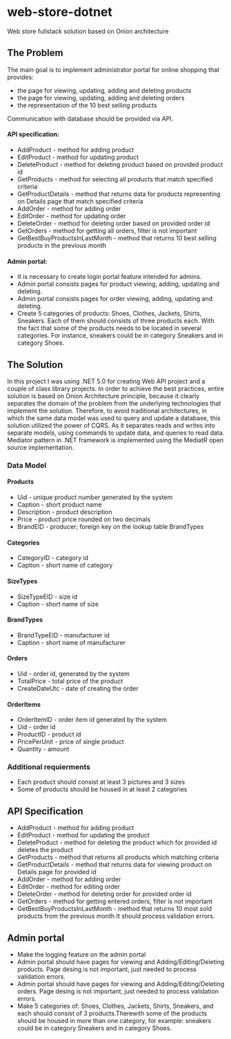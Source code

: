 # web-store-dotnet
Web store fullstack solution based on Onion architecture


## The Problem

The main goal is to implement administrator portal for online shopping that provides:
- the page for viewing, updating, adding and deleting products
- the page for viewing, updating, adding and deleting orders
- the representation of the 10 best selling products

Communication with database should be provided via API.

#### API specification:

- AddProduct - method for adding product
- EditProduct - method for updating product
- DeleteProduct - method for deleting product based on provided product id
- GetProducts - method for selecting all products that match specified criteria
- GetProductDetails - method that returns data for products representing on Details page that match specified criteria
- AddOrder - method for adding order
- EditOrder - method for updating order
- DeleteOrder - method for deleting order based on provided order id
- GetOrders - method for getting all orders, filter is not important
- GetBestBuyProductsInLastMonth - method that returns 10 best selling products in the previous month


#### Admin portal:

- It is necessary to create login portal feature intended for admins.
- Admin portal consists pages for product viewing, adding, updating and deleting.
- Admin portal consists pages for order viewing, adding, updating and deleting.  
- Create 5 categories of products: Shoes, Clothes, Jackets, Shirts, Sneakers. Each of them should consists of three products each. With the fact that some of the products needs to be located in several categories. For instance, sneakers could be in category Sneakers and in category Shoes. 




## The Solution

In this project I was using .NET 5.0 for creating Web API project and a couple of class library projects.
In order to achieve the best practices, entire solution is based on Onion Architecture principle, because it clearly separates the domain of the problem from the underlying technologies that implement the solution. Therefore, to avoid traditional architectures, in which the same data model was used to query and update a database, this solution utilized the power of CQRS. As it separates reads and writes into separate models, using commands to update data, and queries to read data. Mediator pattern in .NET framework is implemented using the MediatR open source implementation. 


### Data Model

#### Products
* Uid - unique product number generated by the system
* Caption - short product name
* Description - product description
* Price - product price rounded on two decimals
* BrandEID - producer; foreign key on the lookup table BrandTypes

#### Categories
* CategoryID - category id
* Caption - short name of category
 
#### SizeTypes
* SizeTypeEID - size id
* Caption - short name of size

#### BrandTypes
* BrandTypeEID - manufacturer id
* Caption - short name of manufacturer

#### Orders
* Uid - order id, generated by the system
* TotalPrice - total price of the product
* CreateDateUtc - date of creating the order

#### OrderItems
* OrderItemID - order item id generated by the system
* Uid - order id
* ProductID - product id
* PricePerUnit - price of single product
* Quantity - amount


### Additional requierments
* Each product should consist at least 3 pictures and 3 sizes
* Some of products should be housed in at least 2 categories

## API Specification
* AddProduct - method for adding product
* EditProduct - method for updating the product
* DeleteProduct - method for deleting the product which for provided id deletes the product
* GetProducts - method that returns all products which matching criteria
* GetProductDetails - method that returns data for viewing product on Details page for provided id
* AddOrder - method for adding order
* EditOrder - method for editing order
* DeleteOrder - method for deleting order for provided order id
* GetOrders - method for getting entered orders, filter is not important
* GetBestBuyProductsInLastMonth - method that returns 10 most sold products from the previous month
It should process validation errors.

## Admin portal
* Make the logging feature on the admin portal
* Admin portal should have pages for viewing and Adding/Editing/Deleting products. Page desing is not important, just needed to process validation errors.
* Admin portal should have pages for viewing and Adding/Editing/Deleting orders. Page desing is not important, just needed to process validation errors.
* Make 5 categories of: Shoes, Clothes, Jackets, Shirts, Sneakers, and each should consist of 3 products.Therewith some of the products should be housed in more than one category, for example: sneakers could be in category Sneakers and in category Shoes.
